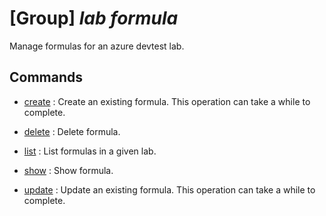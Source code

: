 # [Group] _lab formula_

Manage formulas for an azure devtest lab.

## Commands

- [create](/Commands/lab/formula/_create.md)
: Create an existing formula. This operation can take a while to complete.

- [delete](/Commands/lab/formula/_delete.md)
: Delete formula.

- [list](/Commands/lab/formula/_list.md)
: List formulas in a given lab.

- [show](/Commands/lab/formula/_show.md)
: Show formula.

- [update](/Commands/lab/formula/_update.md)
: Update an existing formula. This operation can take a while to complete.
